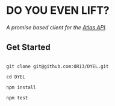 # DO YOU EVEN LIFT?

###### A promise based client for the [Atlas API](https://api.atlaswearables.com/api/docs/v1/).

## Get Started

```

git clone git@github.com:OR13/DYEL.git

cd DYEL

npm install

npm test

```
